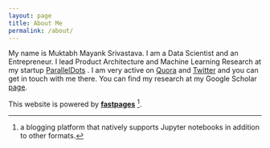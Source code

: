 ```yaml
---
layout: page
title: About Me
permalink: /about/
---
```


My name is Muktabh Mayank Srivastava. I am a Data Scientist and an Entrepreneur. I lead Product Architecture and Machine Learning Research at my startup [ParallelDots](https://paralleldots.com) . I am very active on [Quora](https://www.quora.com/profile/Muktabh-Mayank) and [Twitter](https://twitter.com/muktabh) and you can get in touch with me there. You can find my research at my Google Scholar [page](https://scholar.google.co.in/citations?user=Xw0GUGIAAAAJ&hl=en). 

This website is powered by **[fastpages](https://github.com/fastai/fastpages)** [^1].

[^1]:a blogging platform that natively supports Jupyter notebooks in addition to other formats.
